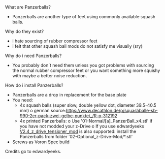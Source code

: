 What are Panzerballs?
- Panzerballs are another type of feet using commonly available squash balls.

Why do they exist?
- i hate sourcing of rubber compressor feet
- i felt that other squash ball mods do not satisfy me visually (sry)

Why do i need Panzerballs?
- You probably don´t need them unless you got problems with sourcing the normal rubber compressor feet 
or you want something more squishy with maybe a better noise reduction.

How do i install Panzerballs?
- Panzerballs are a drop in replacement for the base plate
- You need:
  - 4x squash balls (super slow, double yellow dot, diameter 39.5-40.5 mm)
    o german source:https://www.decathlon.de/p/squashballe-sb-990-2er-pack-zwei-gelbe-punkte/_/R-p-312192
  - 4x printed Panzerballs:
    o Use '01-Normal/[a]_PanzerBall_x4.stl' if you have not modded your z-Drive
    o If you use edwardyeeks [V2.4_z_drive_tensioner_mod](../../../abandoned_mods/printer_mods/edwardyeeks/V2.4_z_drive_motor_tensioner_mod)
    is also supported: install the Panzerballs from folder '02-Optional_z-Drive-Mod/*.stl'
- Screws as Voron Spec build

Credits go to edwardyeeks.

